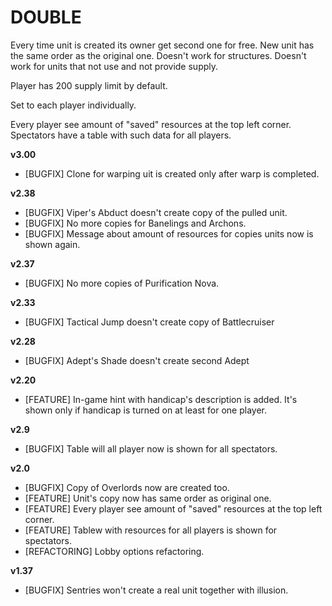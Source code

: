 # DOUBLE

Every time unit is created its owner get second one for free. New unit has the same order as the original one. Doesn't work for structures. Doesn't work for units that not use and not provide supply.

Player has 200 supply limit by default.

Set to each player individually.

Every player see amount of "saved" resources at the top left corner. Spectators have a table with such data for all players. 

**v3.00**

* [BUGFIX] Clone for warping uit is created only after warp is completed.

**v2.38**

* [BUGFIX] Viper's Abduct doesn't create copy of the pulled unit.
* [BUGFIX] No more copies for Banelings and Archons.
* [BUGFIX] Message about amount of resources for copies units now is shown again.

**v2.37**

* [BUGFIX] No more copies of Purification Nova.

**v2.33**

* [BUGFIX] Tactical Jump doesn't create copy of Battlecruiser

**v2.28**

* [BUGFIX] Adept's Shade doesn't create second Adept

**v2.20**

* [FEATURE] In-game hint with handicap's description is added. It's shown only if handicap is turned on at least for one player.

**v2.9**

* [BUGFIX] Table will all player now is shown for all spectators.

**v2.0**

* [BUGFIX] Copy of Overlords now are created too.
* [FEATURE] Unit's copy now has same order as original one.
* [FEATURE] Every player see amount of "saved" resources at the top left corner.
* [FEATURE] Tablew with resources for all players is shown for spectators.
* [REFACTORING] Lobby options refactoring.

**v1.37**

* [BUGFIX] Sentries won't create a real unit together with illusion.
